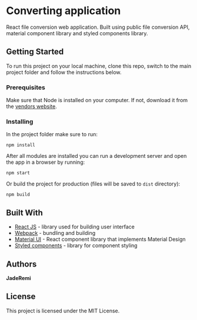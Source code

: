 # Converting application
React file conversion web application. Built using public file conversion API, material component library and styled components library.

## Getting Started
To run this project on your local machine, clone this repo, switch to the main project folder and follow the
 instructions below. 
 
### Prerequisites

Make sure that Node is installed on your computer. If not, download it from the [vendors website](https://nodejs.org/).

### Installing

In the project folder make sure to run:
```
npm install
```

After all modules are installed you can run a development server and open the app in a browser by running:

```
npm start
```

Or build the project for production (files will be saved to ``dist`` directory):

```
npm build
```

## Built With

* [React JS](https://reactjs.org) - library used for building user interface
* [Webpack](https://webpack.js.org) - bundling and building
* [Material UI](https://material-ui.com) - React component library that implements Material Design
* [Styled components](https://www.styled-components.com) - library for component styling 

## Authors

 **JadeRemi**

## License

This project is licensed under the MIT License.
